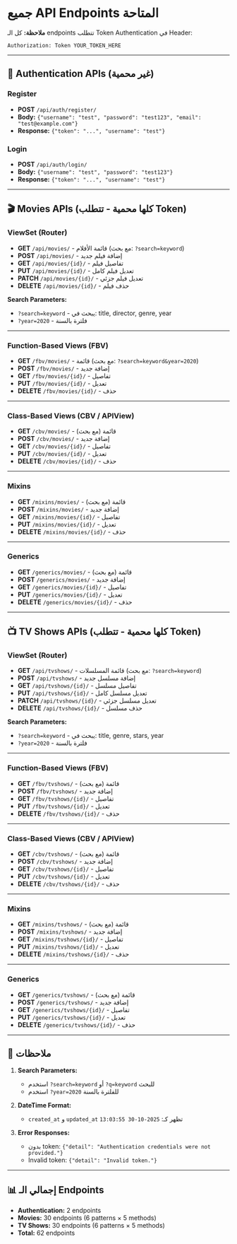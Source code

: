 # جميع API Endpoints المتاحة

**ملاحظة:** كل الـ endpoints تتطلب Token Authentication في Header:
```
Authorization: Token YOUR_TOKEN_HERE
```

---

## 🔐 Authentication APIs (غير محمية)

### Register
- **POST** `/api/auth/register/`
- **Body:** `{"username": "test", "password": "test123", "email": "test@example.com"}`
- **Response:** `{"token": "...", "username": "test"}`

### Login
- **POST** `/api/auth/login/`
- **Body:** `{"username": "test", "password": "test123"}`
- **Response:** `{"token": "...", "username": "test"}`

---

## 🎬 Movies APIs (كلها محمية - تتطلب Token)

### ViewSet (Router)
- **GET** `/api/movies/` - قائمة الأفلام (مع بحث: `?search=keyword`)
- **POST** `/api/movies/` - إضافة فيلم جديد
- **GET** `/api/movies/{id}/` - تفاصيل فيلم
- **PUT** `/api/movies/{id}/` - تعديل فيلم كامل
- **PATCH** `/api/movies/{id}/` - تعديل فيلم جزئي
- **DELETE** `/api/movies/{id}/` - حذف فيلم

**Search Parameters:**
- `?search=keyword` - يبحث في: title, director, genre, year
- `?year=2020` - فلترة بالسنة

---

### Function-Based Views (FBV)
- **GET** `/fbv/movies/` - قائمة (مع بحث: `?search=keyword&year=2020`)
- **POST** `/fbv/movies/` - إضافة جديد
- **GET** `/fbv/movies/{id}/` - تفاصيل
- **PUT** `/fbv/movies/{id}/` - تعديل
- **DELETE** `/fbv/movies/{id}/` - حذف

---

### Class-Based Views (CBV / APIView)
- **GET** `/cbv/movies/` - قائمة (مع بحث)
- **POST** `/cbv/movies/` - إضافة جديد
- **GET** `/cbv/movies/{id}/` - تفاصيل
- **PUT** `/cbv/movies/{id}/` - تعديل
- **DELETE** `/cbv/movies/{id}/` - حذف

---

### Mixins
- **GET** `/mixins/movies/` - قائمة (مع بحث)
- **POST** `/mixins/movies/` - إضافة جديد
- **GET** `/mixins/movies/{id}/` - تفاصيل
- **PUT** `/mixins/movies/{id}/` - تعديل
- **DELETE** `/mixins/movies/{id}/` - حذف

---

### Generics
- **GET** `/generics/movies/` - قائمة (مع بحث)
- **POST** `/generics/movies/` - إضافة جديد
- **GET** `/generics/movies/{id}/` - تفاصيل
- **PUT** `/generics/movies/{id}/` - تعديل
- **DELETE** `/generics/movies/{id}/` - حذف

---

## 📺 TV Shows APIs (كلها محمية - تتطلب Token)

### ViewSet (Router)
- **GET** `/api/tvshows/` - قائمة المسلسلات (مع بحث: `?search=keyword`)
- **POST** `/api/tvshows/` - إضافة مسلسل جديد
- **GET** `/api/tvshows/{id}/` - تفاصيل مسلسل
- **PUT** `/api/tvshows/{id}/` - تعديل مسلسل كامل
- **PATCH** `/api/tvshows/{id}/` - تعديل مسلسل جزئي
- **DELETE** `/api/tvshows/{id}/` - حذف مسلسل

**Search Parameters:**
- `?search=keyword` - يبحث في: title, genre, stars, year
- `?year=2020` - فلترة بالسنة

---

### Function-Based Views (FBV)
- **GET** `/fbv/tvshows/` - قائمة (مع بحث)
- **POST** `/fbv/tvshows/` - إضافة جديد
- **GET** `/fbv/tvshows/{id}/` - تفاصيل
- **PUT** `/fbv/tvshows/{id}/` - تعديل
- **DELETE** `/fbv/tvshows/{id}/` - حذف

---

### Class-Based Views (CBV / APIView)
- **GET** `/cbv/tvshows/` - قائمة (مع بحث)
- **POST** `/cbv/tvshows/` - إضافة جديد
- **GET** `/cbv/tvshows/{id}/` - تفاصيل
- **PUT** `/cbv/tvshows/{id}/` - تعديل
- **DELETE** `/cbv/tvshows/{id}/` - حذف

---

### Mixins
- **GET** `/mixins/tvshows/` - قائمة (مع بحث)
- **POST** `/mixins/tvshows/` - إضافة جديد
- **GET** `/mixins/tvshows/{id}/` - تفاصيل
- **PUT** `/mixins/tvshows/{id}/` - تعديل
- **DELETE** `/mixins/tvshows/{id}/` - حذف

---

### Generics
- **GET** `/generics/tvshows/` - قائمة (مع بحث)
- **POST** `/generics/tvshows/` - إضافة جديد
- **GET** `/generics/tvshows/{id}/` - تفاصيل
- **PUT** `/generics/tvshows/{id}/` - تعديل
- **DELETE** `/generics/tvshows/{id}/` - حذف

---

## 📝 ملاحظات

1. **Search Parameters:** 
   - استخدم `?search=keyword` أو `?q=keyword` للبحث
   - استخدم `?year=2020` للفلترة بالسنة

2. **DateTime Format:**
   - `created_at` و `updated_at` تظهر كـ: `2025-10-30 13:03:55`

3. **Error Responses:**
   - بدون token: `{"detail": "Authentication credentials were not provided."}`
   - Invalid token: `{"detail": "Invalid token."}`

---

## 📊 إجمالي الـ Endpoints

- **Authentication:** 2 endpoints
- **Movies:** 30 endpoints (6 patterns × 5 methods)
- **TV Shows:** 30 endpoints (6 patterns × 5 methods)
- **Total:** 62 endpoints

